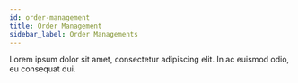 ```yaml
---
id: order-management
title: Order Management
sidebar_label: Order Managements
---
```

Lorem ipsum dolor sit amet, consectetur adipiscing elit. In ac euismod odio, eu consequat dui.